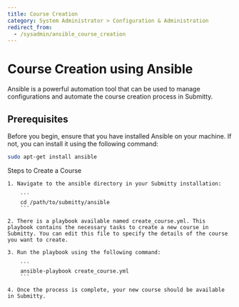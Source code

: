 ```yaml
---
title: Course Creation
category: System Administrator > Configuration & Administration
redirect_from:
  - /sysadmin/ansible_course_creation
---
```


# Course Creation using Ansible

Ansible is a powerful automation tool that can be used to manage configurations and automate the course creation process in Submitty.

## Prerequisites

Before you begin, ensure that you have installed Ansible on your machine. If not, you can install it using the following command:

```bash
sudo apt-get install ansible
```

Steps to Create a Course

    1. Navigate to the ansible directory in your Submitty installation:

        ```
        cd /path/to/submitty/ansible
        ```

    2. There is a playbook available named create_course.yml. This playbook contains the necessary tasks to create a new course in Submitty. You can edit this file to specify the details of the course you want to create.

    3. Run the playbook using the following command:

        ```
        ansible-playbook create_course.yml
        ```

    4. Once the process is complete, your new course should be available in Submitty.
